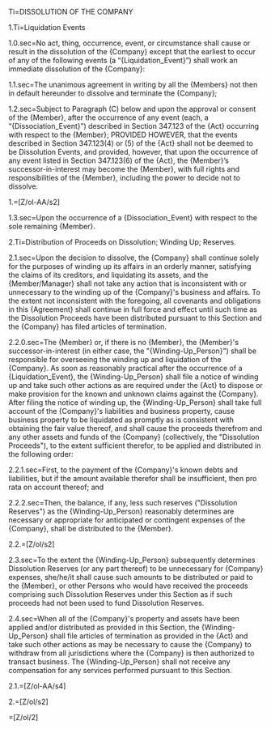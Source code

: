 Ti=DISSOLUTION OF THE COMPANY

1.Ti=Liquidation Events

1.0.sec=No act, thing, occurrence, event, or circumstance shall cause or result in the dissolution of the {Company} except that the earliest to occur of any of the following events (a “{Liquidation_Event}”) shall work an immediate dissolution of the {Company}:

1.1.sec=The unanimous agreement in writing by all the {Members} not then in default hereunder to dissolve and terminate the {Company};

1.2.sec=Subject to Paragraph (C) below and upon the approval or consent of the {Member}, after the occurrence of any event (each, a “{Dissociation_Event}”) described in Section 347.123 of the {Act} occurring with respect to the {Member}; PROVIDED HOWEVER, that the events described in Section 347.123(4) or (5) of the {Act} shall not be deemed to be Dissolution Events, and provided, however, that upon the occurrence of any event listed in Section 347.123(6) of the {Act}, the {Member}’s successor-in-interest may become the {Member}, with full rights and responsibilities of the {Member}, including the power to decide not to dissolve.

1.=[Z/ol-AA/s2]

1.3.sec=Upon the occurrence of a {Dissociation_Event} with respect to the sole remaining {Member}.

2.Ti=Distribution of Proceeds on Dissolution; Winding Up; Reserves.

2.1.sec=Upon the decision to dissolve, the {Company} shall continue solely for the purposes of winding up its affairs in an orderly manner, satisfying the claims of its creditors, and liquidating its assets, and the {Member/Manager} shall not take any action that is inconsistent with or unnecessary to the winding up of the {Company}'s business and affairs.  To the extent not inconsistent with the foregoing, all covenants and obligations in this {Agreement} shall continue in full force and effect until such time as the Dissolution Proceeds have been distributed pursuant to this Section and the {Company} has filed articles of termination.

2.2.0.sec=The {Member} or, if there is no {Member}, the {Member}'s successor-in-interest (in either case, the "{Winding-Up_Person}") shall be responsible for overseeing the winding up and liquidation of the {Company}.  As soon as reasonably practical after the occurrence of a {Liquidation_Event}, the {Winding-Up_Person} shall file a notice of winding up and take such other actions as are required under the {Act} to dispose or make provision for the known and unknown claims against the {Company}.  After filing the notice of winding up, the {Winding-Up_Person} shall take full account of the {Company}'s liabilities and business property, cause business property to be liquidated as promptly as is consistent with obtaining the fair value thereof, and shall cause the proceeds therefrom and any other assets and funds of the {Company} (collectively, the "Dissolution Proceeds"), to the extent sufficient therefor, to be applied and distributed in the following order:

2.2.1.sec=First, to the payment of the {Company}'s known debts and liabilities, but if the amount available therefor shall be insufficient, then pro rata on account thereof; and

2.2.2.sec=Then, the balance, if any, less such reserves ("Dissolution Reserves") as the {Winding-Up_Person} reasonably determines are necessary or appropriate for anticipated or contingent expenses of the {Company}, shall be distributed to the {Member}.

2.2.=[Z/ol/s2]

2.3.sec=To the extent the {Winding-Up_Person} subsequently determines Dissolution Reserves (or any part thereof) to be unnecessary for {Company} expenses, she/he/it shall cause such amounts to be distributed or paid to the {Member}, or other Persons who would have received the proceeds comprising such Dissolution Reserves under this Section as if such proceeds had not been used to fund Dissolution Reserves.

2.4.sec=When all of the {Company}'s property and assets have been applied and/or distributed as provided in this Section, the {Winding-Up_Person} shall file articles of termination as provided in the {Act} and take such other actions as may be necessary to cause the {Company} to withdraw from all jurisdictions where the {Company} is then authorized to transact business.  The {Winding-Up_Person} shall not receive any compensation for any services performed pursuant to this Section.

2.1.=[Z/ol-AA/s4]

2.=[Z/ol/s2]

=[Z/ol/2]

